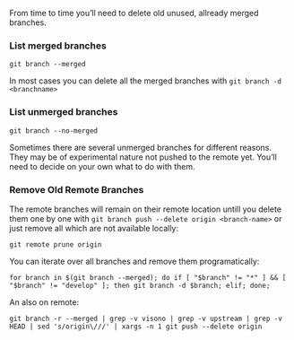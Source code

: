 From time to time you’ll need to delete old unused, allready merged branches.

### List merged branches

    git branch --merged
    
In most cases you can delete all the merged branches with `git branch -d <branchname>`
    
### List unmerged branches

    git branch --no-merged

Sometimes there are several unmerged branches for different reasons. They may be of experimental nature not pushed to the remote yet. You’ll need to decide on your own what to do with them.
    
### Remove Old Remote Branches

The remote branches will remain on their remote location untill you delete them one by one with `git branch push --delete origin <branch-name>` or just remove all which are not available locally:

    git remote prune origin
    
You can iterate over all branches and remove them programatically:

    for branch in $(git branch --merged); do if [ "$branch" != "*" ] && [ "$branch" != "develop" ]; then git branch -d $branch; elif; done;
    
An also on remote:

    git branch -r --merged | grep -v visono | grep -v upstream | grep -v HEAD | sed 's/origin\///' | xargs -n 1 git push --delete origin
